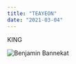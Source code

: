 ```yaml
---
title: "TEAYEON"
date: "2021-03-04"
---
```


KING

![Benjamin Bannekat](https://octodex.github.com/images/bannekat.png)
